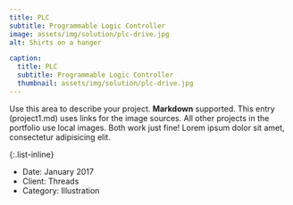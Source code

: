 ```yaml
---
title: PLC
subtitle: Programmable Logic Controller
image: assets/img/solution/plc-drive.jpg
alt: Shirts on a hanger

caption:
  title: PLC
  subtitle: Programmable Logic Controller
  thumbnail: assets/img/solution/plc-drive.jpg
---
```


Use this area to describe your project. **Markdown** supported. This entry (project1.md) uses links for the image sources. All other projects in the portfolio use local images. Both work just fine! Lorem ipsum dolor sit amet, consectetur adipisicing elit.

{:.list-inline}

- Date: January 2017
- Client: Threads
- Category: Illustration
